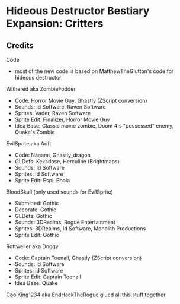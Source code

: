 # Hideous Destructor Bestiary Expansion: Critters

## Credits

Code
- most of the new code is based on MatthewTheGlutton's code for hideous destructor

Withered aka ZombieFodder  
- Code: Horror Movie Guy, Ghastly (ZScript conversion)  
- Sounds: id Software, Raven Software  
- Sprites: Vader, Raven Software  
- Sprite Edit: Finalizer, Horror Movie Guy  
- Idea Base: Classic movie zombie, Doom 4's "possessed" enemy, Quake's Zombie  
	
EvilSprite aka Arift  
- Code: Nanami, Ghastly_dragon  
- GLDefs: Keksdose, Herculine (Brightmaps)  
- Sounds: Id Software  
- Sprites: Id Software  
- Sprite Edit: Espi, Ebola  

BloodSkull (only used sounds for EvilSprite)  
- Submitted: Gothic  
- Decorate: Gothic  
- GLDefs: Gothic  
- Sounds: 3DRealms, Rogue Entertainment  
- Sprites: 3DRealms, Id Software, Monolith Productions  
- Sprite Edit: Gothic  

Rottweiler aka Doggy  
- Code: Captain Toenail, Ghastly (ZScript conversion)  
- Sounds: id Software  
- Sprites: id Software  
- Sprite Edit: Captain Toenail  
- Idea Base: Quake  

CoolKing1234 aka EndHackTheRogue glued all this stuff together  